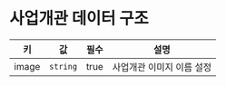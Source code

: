 # 사업개관 데이터 구조

| 키 | 값 | 필수 | 설명 |
| --- | --- | --- | --- |
| image | `string` | true | 사업개관 이미지 이름 설정 |
